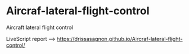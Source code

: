 # Aircraf-lateral-flight-control
Aircraft lateral flight control


LiveScript report  -->  https://drissasagnon.github.io/Aircraf-lateral-flight-control/
